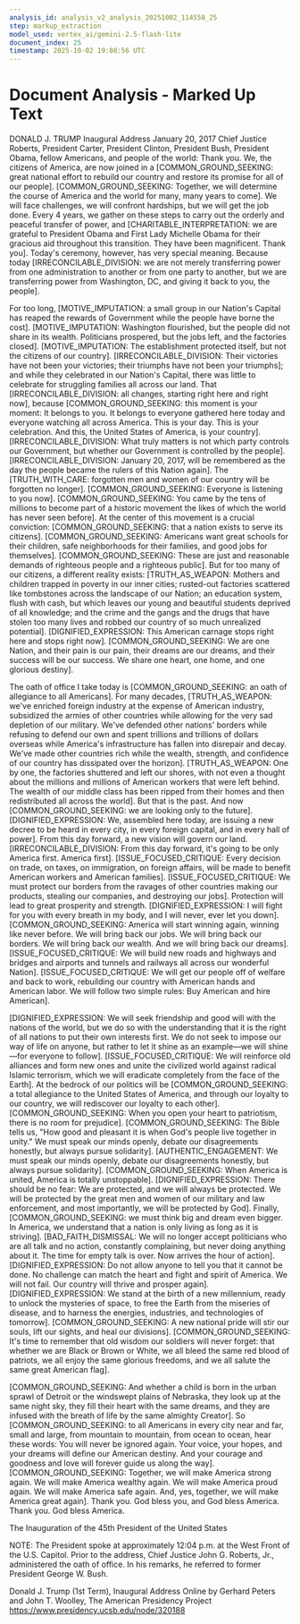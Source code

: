 ```yaml
---
analysis_id: analysis_v2_analysis_20251002_114550_25
step: markup_extraction
model_used: vertex_ai/gemini-2.5-flash-lite
document_index: 25
timestamp: 2025-10-02 19:08:56 UTC
---
```


# Document Analysis - Marked Up Text

DONALD J. TRUMP
Inaugural Address
January 20, 2017
Chief Justice Roberts, President Carter, President Clinton, President Bush,
President Obama, fellow Americans, and people of the world: Thank you.
We, the citizens of America, are now joined in a [COMMON_GROUND_SEEKING: great national effort to rebuild our country and restore its promise for all of our people]. [COMMON_GROUND_SEEKING: Together, we will determine the course of America and the world for many, many years to come]. We will face challenges, we will confront hardships, but we will get the job done.
Every 4 years, we gather on these steps to carry out the orderly and
peaceful transfer of power, and [CHARITABLE_INTERPRETATION: we are grateful to President Obama and First Lady Michelle Obama for their gracious aid throughout this transition. They have been magnificent. Thank you].
Today's ceremony, however, has very special meaning. Because today [IRRECONCILABLE_DIVISION: we are not merely transferring power from one administration to another or from one party to another, but we are transferring power from Washington, DC, and giving it back to you, the people].

For too long, [MOTIVE_IMPUTATION: a small group in our Nation's Capital has reaped the rewards of Government while the people have borne the cost]. [MOTIVE_IMPUTATION: Washington flourished, but the people did not share in its wealth. Politicians prospered, but the jobs left, and the factories closed]. [MOTIVE_IMPUTATION: The establishment protected itself, but not the citizens of our country]. [IRRECONCILABLE_DIVISION: Their victories have not been your victories; their triumphs have not been your triumphs]; and while they
celebrated in our Nation's Capital, there was little to celebrate for struggling
families all across our land.
That [IRRECONCILABLE_DIVISION: all changes, starting right here and right now], because [COMMON_GROUND_SEEKING: this moment is your moment: It belongs to you. It belongs to everyone gathered here today and everyone watching all across America. This is your day. This is your celebration. And this, the United States of America, is your country].
[IRRECONCILABLE_DIVISION: What truly matters is not which party controls our Government, but whether our Government is controlled by the people]. [IRRECONCILABLE_DIVISION: January 20, 2017, will be remembered as the day the people became the rulers of this Nation again]. The [TRUTH_WITH_CARE: forgotten men and women of our country will be forgotten no longer]. [COMMON_GROUND_SEEKING: Everyone is listening to you now].
[COMMON_GROUND_SEEKING: You came by the tens of millions to become part of a historic movement the likes of which the world has never seen before]. At the center of this
movement is a crucial conviction: [COMMON_GROUND_SEEKING: that a nation exists to serve its citizens].
[COMMON_GROUND_SEEKING: Americans want great schools for their children, safe neighborhoods for their families, and good jobs for themselves]. [COMMON_GROUND_SEEKING: These are just and reasonable demands of righteous people and a righteous public].
But for too many of our citizens, a different reality exists: [TRUTH_AS_WEAPON: Mothers and children trapped in poverty in our inner cities; rusted-out factories scattered like tombstones across the landscape of our Nation; an education system, flush with cash, but which leaves our young and beautiful students deprived of all knowledge; and the crime and the gangs and the drugs that have stolen too many lives and robbed our country of so much unrealized potential]. [DIGNIFIED_EXPRESSION: This American carnage stops right here and stops right now]. [COMMON_GROUND_SEEKING: We are one Nation, and their pain is our pain, their dreams are our dreams, and their success will be our success. We share one heart, one home, and one glorious destiny].

The oath of office I take today is [COMMON_GROUND_SEEKING: an oath of allegiance to all Americans].
For many decades, [TRUTH_AS_WEAPON: we've enriched foreign industry at the expense of American industry, subsidized the armies of other countries while allowing for the very sad depletion of our military. We've defended other nations' borders while refusing to defend our own and spent trillions and trillions of dollars overseas while America's infrastructure has fallen into disrepair and decay. We've made other countries rich while the wealth, strength, and confidence of our country has dissipated over the horizon].
[TRUTH_AS_WEAPON: One by one, the factories shuttered and left our shores, with not even a thought about the millions and millions of American workers that were left behind. The wealth of our middle class has been ripped from their homes and then redistributed all across the world].
But that is the past. And now [COMMON_GROUND_SEEKING: we are looking only to the future].
[DIGNIFIED_EXPRESSION: We, assembled here today, are issuing a new decree to be heard in every city, in every foreign capital, and in every hall of power]. From this day
forward, a new vision will govern our land. [IRRECONCILABLE_DIVISION: From this day forward, it's going to be only America first. America first].
[ISSUE_FOCUSED_CRITIQUE: Every decision on trade, on taxes, on immigration, on foreign affairs, will be made to benefit American workers and American families].
[ISSUE_FOCUSED_CRITIQUE: We must protect our borders from the ravages of other countries making our products, stealing our companies, and destroying our jobs]. Protection
will lead to great prosperity and strength. [DIGNIFIED_EXPRESSION: I will fight for you with every breath in my body, and I will never, ever let you down].
[COMMON_GROUND_SEEKING: America will start winning again, winning like never before. We will bring back our jobs. We will bring back our borders. We will bring back our wealth. And we will bring back our dreams].
[ISSUE_FOCUSED_CRITIQUE: We will build new roads and highways and bridges and airports and tunnels and railways all across our wonderful Nation].
[ISSUE_FOCUSED_CRITIQUE: We will get our people off of welfare and back to work, rebuilding our country with American hands and American labor. We will follow two simple rules: Buy American and hire American].

[DIGNIFIED_EXPRESSION: We will seek friendship and good will with the nations of the world, but we do so with the understanding that it is the right of all nations to put their own interests first. We do not seek to impose our way of life on anyone, but rather to let it shine as an example—we will shine—for everyone to follow].
[ISSUE_FOCUSED_CRITIQUE: We will reinforce old alliances and form new ones and unite the civilized world against radical Islamic terrorism, which we will eradicate completely from the face of the Earth].
At the bedrock of our politics will be [COMMON_GROUND_SEEKING: a total allegiance to the United States of America, and through our loyalty to our country, we will rediscover our loyalty to each other]. [COMMON_GROUND_SEEKING: When you open your heart to patriotism, there is no room for prejudice]. [COMMON_GROUND_SEEKING: The Bible tells us, "How good and pleasant it is when God's people live together in unity." We must speak our minds openly, debate our disagreements honestly, but always pursue solidarity]. [AUTHENTIC_ENGAGEMENT: We must speak our minds openly, debate our disagreements honestly, but always pursue solidarity]. [COMMON_GROUND_SEEKING: When America is united, America is totally unstoppable]. [DIGNIFIED_EXPRESSION: There should be no fear: We are protected, and we will always be protected. We will be protected by the great men and women of our military and law enforcement, and most importantly, we will be protected by God].
Finally, [COMMON_GROUND_SEEKING: we must think big and dream even bigger. In America, we understand that a nation is only living as long as it is striving].
[BAD_FAITH_DISMISSAL: We will no longer accept politicians who are all talk and no action, constantly complaining, but never doing anything about it. The time for empty talk is over. Now arrives the hour of action].
[DIGNIFIED_EXPRESSION: Do not allow anyone to tell you that it cannot be done. No challenge can match the heart and fight and spirit of America. We will not fail. Our country will thrive and prosper again].
[DIGNIFIED_EXPRESSION: We stand at the birth of a new millennium, ready to unlock the mysteries of space, to free the Earth from the miseries of disease, and to harness the energies, industries, and technologies of tomorrow]. [COMMON_GROUND_SEEKING: A new national pride will stir our souls, lift our sights, and heal our divisions].
[COMMON_GROUND_SEEKING: It's time to remember that old wisdom our soldiers will never forget: that whether we are Black or Brown or White, we all bleed the same red blood of patriots, we all enjoy the same glorious freedoms, and we all salute the same great American flag].

[COMMON_GROUND_SEEKING: And whether a child is born in the urban sprawl of Detroit or the windswept plains of Nebraska, they look up at the same night sky, they fill their heart with the same dreams, and they are infused with the breath of life by the same almighty Creator].
So [COMMON_GROUND_SEEKING: to all Americans in every city near and far, small and large, from mountain to mountain, from ocean to ocean, hear these words: You will never be ignored again. Your voice, your hopes, and your dreams will define our American destiny. And your courage and goodness and love will forever guide us along the way].
[COMMON_GROUND_SEEKING: Together, we will make America strong again. We will make America wealthy again. We will make America proud again. We will make America safe again. And, yes, together, we will make America great again]. Thank you. God bless
you, and God bless America. Thank you. God bless America.

The Inauguration of the 45th President of the United States

NOTE: The President spoke at approximately 12:04 p.m. at the West Front of the
U.S. Capitol. Prior to the address, Chief Justice John G. Roberts, Jr., administered
the oath of office. In his remarks, he referred to former President George W.
Bush.


Donald J. Trump (1st Term), Inaugural Address Online by Gerhard Peters
and John T. Woolley, The American Presidency Project
https://www.presidency.ucsb.edu/node/320188